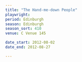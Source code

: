 ```yaml
---
title: "The Hand-me-down People"
playwright: 
period: Edinburgh
season: Edinburgh
season_sort: 410
venue: C Venue 145

date_start: 2012-08-02
date_end: 2012-08-27

---
```

